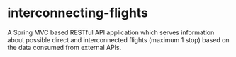 # interconnecting-flights
A Spring MVC based RESTful API application which serves information about possible direct and interconnected flights (maximum 1 stop) based on the data consumed from external APIs.
